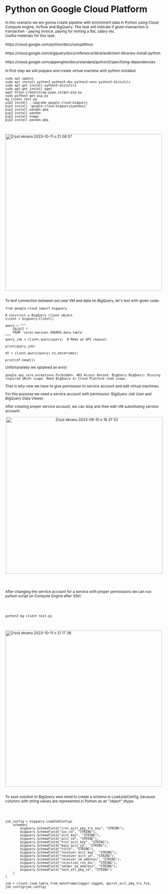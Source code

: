 # Python on Google Cloud Platform

<sub/>
In this scenario we are gonna create pipeline with enrichment data in Python using Cloud Compute engine, Airflow and BigQuery. The task will indicate if given transaction is transaction - paying invoice, paying for renting a flat, salary etc.

<br/> 
Useful materials for this task:

<br/> 
</br> 
https://cloud.google.com/python/docs/setup#linux
<br/> 
</br> 
https://cloud.google.com/bigquery/docs/reference/libraries#client-libraries-install-python 
<br/> 
</br> 
https://cloud.google.com/appengine/docs/standard/python3/specifying-dependencies 

<br/> 
<br/> 
In first step we will prepare and create virtual machine with python installed.

<p align="center">
</p>




```
sudo apt update
sudo apt install python3 python3-dev python3-venv python3-distutils
sudo apt-get install python3-distutils
sudo apt-get install wget
wget https://bootstrap.pypa.io/get-pip.py
sudo python3 get-pip.py
bg_client_test.py
pip3 install --upgrade google-cloud-bigquery
pip3 install 'google-cloud-bigquery[pandas]'
pip3 install pandas-gbq
pip3 install pandas
pip3 install numpy
pip3 install pandas-gbq
```

<br/> 
</br> 

<img width="500" alt="Zrzut ekranu 2023-10-11 o 21 08 57" src="https://github.com/eda6767/python_gcp/assets/102791467/ec1cd1ee-6a84-40a1-9d9e-fa5e4284fa43">

<br/> 
</br> 

To test connection between out new VM and data on BigQuery, let's test with given code:

```
from google.cloud import bigquery

# Construct a BigQuery client object.
client = bigquery.Client()

query = """
    SELECT *
    FROM `coral-mariner-396009.data.table`
"""
query_job = client.query(query)  # Make an API request.

print(query_job)

df = client.query(query).to_dataframe()

print(df.head())
```

Unfortunatelly we optained an error:
```
google.api_core.exceptions.Forbidden: 403 Access Denied: BigQuery BigQuery: Missing required OAuth scope. Need BigQuery or Cloud Platform read scope.
```
That is why now we have to give permission to service account and edit virtual machines. <br/> 

For this purpose we need a service account with permission: BigQuery Job User and BigQuery Data Viewer. <br/> 

After creating proper service account, we can stop and then edit VM substituting service account:<br/> 

<p align="center">
<img width="500" alt="Zrzut ekranu 2023-09-10 o 16 37 53" src="https://github.com/eda6767/python_gcp/assets/102791467/79903a61-e972-4d39-9e1f-0a43a40d943b">
</p>

<br/> 
</br> 

After changing the service account for a service with proper permissions we can run python script on Compute Engine after SSH:

<br/> 
</br> 

```
python3 bg_client_test.py
```

<br/> 
</br> 

<img width="500" alt="Zrzut ekranu 2023-10-11 o 21 17 38" src="https://github.com/eda6767/python_gcp/assets/102791467/dedbace2-43e3-49de-aa82-44dfc7bcecfd">

<br/> 
</br> 

To save solution to BigQuery wee need to create a schema in LoadJobConfig, because columns with string values are represented in Python as an "object" dtype.

<br/> 
</br> 

```
job_config = bigquery.LoadJobConfig(
    schema=[
        bigquery.SchemaField("crnt_acct_pkg_trx_key", "STRING"),
        bigquery.SchemaField("sys_cd", "STRING"),
        bigquery.SchemaField("acct_key", "STRING"),
        bigquery.SchemaField("acct_id", "STRING"),
        bigquery.SchemaField("frst_acct_key", "STRING"),
        bigquery.SchemaField("main_acct_id", "STRING"),
        bigquery.SchemaField("title", "STRING"),
        bigquery.SchemaField("receiver_acct_key", "STRING"),
        bigquery.SchemaField("receiver_acct_id", "STRING"),
        bigquery.SchemaField("receiver_nm_address", "STRING"),
        bigquery.SchemaField("rejection_rsn_dsc", "STRING"),
        bigquery.SchemaField("sender_nm_address", "STRING"),
        bigquery.SchemaField("tech_etl_pkg_cd", "STRING")
    ]
)

job = client.load_table_from_dataframe(tagger.tagged, dpcrnt_acct_pkg_trx_fcd, job_config=job_config)

```
